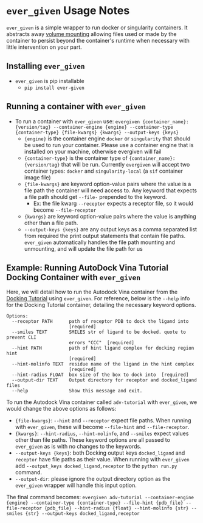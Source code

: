 # `ever_given` Usage Notes

`ever_given` is a simple wrapper to run docker or singularity containers. It abstracts away [volume mounting](https://docs.docker.com/storage/volumes/) allowing files used or made by the container to persist beyond the container's runtime when necessary with little intervention on your part.

## Installing `ever_given`
* `ever_given` is pip installable
   * `pip install ever-given`

## Running a container with `ever_given`
* To run a container with `ever_given` use: `evergiven {container_name}:{version/tag} --container-engine {engine} --container-type {container-type} {file-kwargs} {kwargs} --output-keys {keys}`
    * `{engine}` is the container engine `docker` or `singularity` that should be used to run your container. Please use a container engine that is installed on your machine, otherwise evergiven will fail
    * `{container-type}` is the container type of `{container_name}:{version/tag}` that will be run. Currently `evergiven` will accept two container types: `docker` and `singularity-local` (a `sif` container image file) 
    * `{file-kwargs}` are keyword option-value pairs where the value is a file path the container will need access to. Any keyword that expects a file path should get `--file-` prepended to the keyword.
        * Ex: the file kwarg `--receptor` expects a receptor file, so it would become `--file-receptor`  
    * `{kwargs}` are keyword option-value pairs where the value is anything other than a file path.
    * `--output-keys {keys}` are any output keys as a comma separated list from required the print output statements that contain file paths. `ever_given` automatically handles the file path mounting and unmounting, and will update the file path for us

## Example: Running AutoDock Vina Tutorial Docking Container with `ever_given`
Here, we will detail how to run the Autodock Vina container from the [Docking Tutorial](https://github.com/samplchallenges/SAMPL-containers/tree/megosato-patch-1-1/tutorials#introduction-to-sampl-containerized-methods) using `ever_given`. For reference, below is the `--help` info for the Docking Tutorial container, detailing the necessary keyword options. 
```
Options:
  --receptor PATH      path of receptor PDB to dock the ligand into
                       [required]
  --smiles TEXT        SMILES str of ligand to be docked. quote to prevent CLI
                       errors "CCC"  [required]
  --hint PATH          path of hint ligand complex for docking region hint
                       [required]
  --hint-molinfo TEXT  residue name of the ligand in the hint complex
                       [required]
  --hint-radius FLOAT  box size of the box to dock into  [required]
  --output-dir TEXT    Output directory for receptor and docked_ligand files
  --help               Show this message and exit.
```
To run the Autodock Vina container called `adv-tutorial` with `ever_given`, we would change the above options as follows:
   * `{file-kwargs}`: `--hint` and `--receptor` expect file paths. When running with `ever_given`, these will become `--file-hint` and `--file-receptor`.
   * `{kwargs}`: `--hint-radius`, `--hint-molinfo`, and `--smiles` expect values other than file paths. These keyword options are all passed to `ever_given` as is with no changes to the keywords.
   * `--output-keys {keys}`: both Docking output keys `docked_ligand` and `receptor` have file paths as their value. When running with `ever_given` add `--output_keys docked_ligand,receptor` to the `python run.py` command.
   * `--output-dir`: please ignore the output directory option as the `ever_given` wrapper will handle this input option.

The final command becomes: `evergiven adv-tutorial --container-engine {engine} --container-type {container-type} --file-hint {pdb_file} --file-receptor {pdb_file} --hint-radius {float} --hint-molinfo {str} --smiles {str} --output-keys docked_ligand,receptor`
